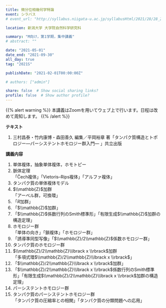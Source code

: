 ```yaml
---
title: 微分位相幾何学特論
event: シラバス
# event_url: "http://syllabus.niigata-u.ac.jp/syllabusHtml/2021/28/28_210F3163_ja_JP.html"

location: 新潟大学 大学院自然科学研究科

summary: "M向け，第1学期，集中講義"
# abstract: ""

date: "2021-05-01"
date_end: "2021-09-30"
all_day: true
tag: "2021S"

publishDate: "2021-02-01T00:00:00Z"

# authors: ["admin"]

share: false  # Show social sharing links?
profile: false  # Show author profile?
---
```

{{% alert warning %}}
本講義はZoomを用いてウェブ上で行います。日程は改めて周知します。
{{% /alert %}}

**テキスト**

1. 三村昌泰・竹内康博・森田善久 編集／平岡裕章 著「タンパク質構造とトポロジー―パーシステントホモロジー群入門― 」共立出版

**講義内容**

1. 単体複体，抽象単体複体，ホモトピー
2. 脈体定理  
「Čech複体」「Vietoris–Rips複体」「アルファ複体」
3. タンパク質の単体複体モデル
4. $\\mathbb{Z}$加群  
「アーベル群，可換環」
5. 「$R$加群」
6. 「$\\mathbb{Z}$加群」
7. 「$\\mathbb{Z}$係数行列のSmith標準形」「有限生成$\\mathbb{Z}$加群の構造定理」
8. ホモロジー群  
「単体の向き」「鎖複体」「ホモロジー群」
9. 「誘導準同型写像」「$\\mathbb{Z}/2\\mathbb{Z}$係数ホモロジー群」
10. タンパク質のホモロジー群
11. $\\mathbb{Z}/2\\mathbb{Z}\\lbrack x \\rbrack$加群  
「多項式環$\\mathbb{Z}/2\\mathbb{Z}\\lbrack x \\rbrack$」
12. 「$\\mathbb{Z}/2\\mathbb{Z}\\lbrack x \\rbrack$加群」
13. 「$\\mathbb{Z}/2\\mathbb{Z}\\lbrack x \\rbrack$係数行列のSmith標準形」「有限生成$\\mathbb{Z}/2\\mathbb{Z}\\lbrack x \\rbrack$加群の構造定理」
14. パーシステントホモロジー群
15. タンパク質のパーシステントホモロジー群  
「タンパク質の圧縮率との相関」「タンパク質の分類問題への応用」
